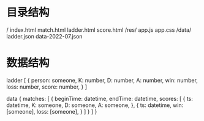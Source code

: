 # 目录结构
/ 
  index.html
  match.html
  ladder.html
  score.html
  /res/
    app.js
    app.css
  /data/
    ladder.json
    data-2022-07.json

# 数据结构 
ladder
[
  {
    person: someone,
    K: number,
    D: number,
    A: number,
    win: number,
    loss: number,
    score: number,
  }
]

data
{
  matches: [
    {
      beginTime: datetime,
      endTime: datetime,
      scores: [
        {
          ts: datetime,
          K: someone,
          D: someone,
          A: someone,
        },
        {
          ts: datetime,
          win: [someone],
          loss: [someone],
        }
      ]
    }
  ]
}
